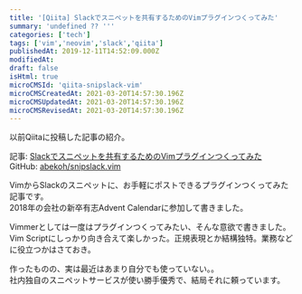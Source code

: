 ```yaml
---
title: '[Qiita] Slackでスニペットを共有するためのVimプラグインつくってみた'
summary: 'undefined ?? '''
categories: ['tech']
tags: ['vim','neovim','slack','qiita']
publishedAt: 2019-12-11T14:52:09.000Z
modifiedAt: 
draft: false
isHtml: true
microCMSId: 'qiita-snipslack-vim'
microCMSCreatedAt: 2021-03-20T14:57:30.196Z
microCMSUpdatedAt: 2021-03-20T14:57:30.196Z
microCMSRevisedAt: 2021-03-20T14:57:30.196Z
---
```

<p>以前Qiitaに投稿した記事の紹介。</p>
<p>記事: <a href="https://qiita.com/abekoh/items/707a589dadf571dbc390">Slackでスニペットを共有するためのVimプラグインつくってみた</a><br>GitHub: <a href="https://github.com/abekoh/snipslack.vim">abekoh/snipslack.vim</a></p>
<p>VimからSlackのスニペットに、お手軽にポストできるプラグインつくってみた記事です。<br>2018年の会社の新卒有志Advent Calendarに参加して書きました。</p>
<p>Vimmerとしては一度はプラグインつくってみたい、そんな意欲で書きました。<br>Vim Scriptにしっかり向き合えて楽しかった。正規表現とか結構独特。業務などに役立つかはさておき。</p>
<p>作ったものの、実は最近はあまり自分でも使っていない。。<br>社内独自のスニペットサービスが使い勝手優秀で、結局それに頼っています。</p>

    